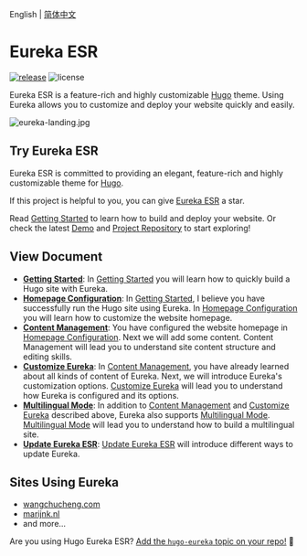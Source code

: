 <!-- Modified from the original by Eureka ESR contributors. -->
English | [简体中文](https://github.com/hugo-eureka-esr/hugo-eureka-esr/blob/main/README.zh.md)

# Eureka ESR

[![release](https://github.com/hugo-eureka-esr/hugo-eureka-esr/actions/workflows/release.yaml/badge.svg)](https://github.com/hugo-eureka-esr/hugo-eureka-esr/actions/workflows/release.yaml) ![license](https://img.shields.io/github/license/wangchucheng/hugo-eureka)

Eureka ESR is a feature-rich and highly customizable [Hugo] theme. Using Eureka allows you to customize and deploy your website quickly and easily.

![eureka-landing.jpg](https://i.loli.net/2020/11/07/B6GZn1V2AS8XYIT.jpg)

## Try Eureka ESR

Eureka ESR is committed to providing an elegant, feature-rich and highly customizable theme for [Hugo](https://gohugo.io/).

If this project is helpful to you, you can give [Eureka ESR](https://github.com/hugo-eureka-esr/hugo-eureka-esr/) a star.

Read [Getting Started](https://www.wangchucheng.com/en/docs/hugo-eureka/getting-started/) to learn how to build and deploy your website. Or check the latest [Demo](https://hugo-eureka.netlify.app/) and [Project Repository](https://github.com/wangchucheng/hugo-eureka/) to start exploring!

## View Document

- **[Getting Started](https://www.wangchucheng.com/en/docs/hugo-eureka/getting-started/)**: In [Getting Started](https://www.wangchucheng.com/en/docs/hugo-eureka/getting-started/) you will learn how to quickly build a Hugo site with Eureka.
- **[Homepage Configuration](https://www.wangchucheng.com/en/docs/hugo-eureka/homepage-configuration/)**: In [Getting Started](https://www.wangchucheng.com/en/docs/hugo-eureka/getting-started/), I believe you have successfully run the Hugo site using Eureka. In [Homepage Configuration](https://www.wangchucheng.com/en/docs/hugo-eureka/homepage-configuration/) you will learn how to customize the website homepage.
- **[Content Management](https://www.wangchucheng.com/en/docs/hugo-eureka/content-management/)**: You have configured the website homepage in [Homepage Configuration](https://www.wangchucheng.com/en/docs/hugo-eureka/homepage-configuration/). Next we will add some content. Content Management will lead you to understand site content structure and editing skills.
- **[Customize Eureka](https://www.wangchucheng.com/en/docs/hugo-eureka/customization/)**: In [Content Management](https://www.wangchucheng.com/en/docs/hugo-eureka/content-management/), you have already learned about all kinds of content of Eureka. Next, we will introduce Eureka's customization options. [Customize Eureka](https://www.wangchucheng.com/en/docs/hugo-eureka/customization/) will lead you to understand how Eureka is configured and its options.
- **[Multilingual Mode](https://www.wangchucheng.com/en/docs/hugo-eureka/multilingual-mode/)**: In addition to [Content Management](https://www.wangchucheng.com/en/docs/hugo-eureka/content-management/) and [Customize Eureka](https://www.wangchucheng.com/en/docs/hugo-eureka/customization/) described above, Eureka also supports [Multilingual Mode](https://www.wangchucheng.com/en/docs/hugo-eureka/multilingual-mode/). [Multilingual Mode](https://www.wangchucheng.com/en/docs/hugo-eureka/multilingual-mode/) will lead you to understand how to build a multilingual site.
- **[Update Eureka ESR](https://www.wangchucheng.com/en/docs/hugo-eureka/update/)**: [Update Eureka ESR](https://www.wangchucheng.com/en/docs/hugo-eureka/update/) will introduce different ways to update Eureka.

## Sites Using Eureka

- [wangchucheng.com](https://www.wangchucheng.com)
- [marijnk.nl](https://marijnk.nl)
- and more...

Are you using Hugo Eureka ESR? [Add the `hugo-eureka` topic on your repo!](https://docs.github.com/github/administering-a-repository/classifying-your-repository-with-topics) 🙌

[Hugo]: https://gohugo.io/
